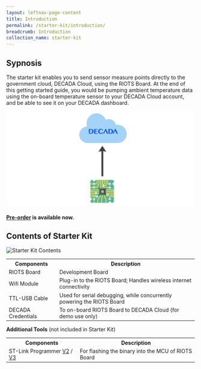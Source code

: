 ```yaml
---
layout: leftnav-page-content
title: Introduction
permalink: /starter-kit/introduction/
breadcrumb: Introduction
collection_name: starter-kit
---
```


## Sypnosis
The starter kit enables you to send sensor measure points directly to the government cloud, DECADA Cloud, using the RIOTS Board. At the end of this getting started guide, you would be pumping ambient temperature data using the on-board temperature sensor to your DECADA Cloud account, and be able to see it on your DECADA dashboard.

![System](/images/riots-dk/intro/starter_kit_system.png)

#### [Pre-order](go.gov.sg/iotkit-preorder) is available now.

## Contents of Starter Kit

![Starter Kit Contents](/images/riots-dk/intro/contents.png)

<table>
  <tr>
    <th>Components</th>
    <th>Description</th>
  </tr>
  <tr>
    <td>RIOTS Board</td>
    <td>Development Board</td>
  </tr>
  <tr>
    <td>Wifi Module</td>
    <td>Plug-in to the RIOTS Board; Handles wireless internet connectivity</td>
  </tr>
  <tr>
    <td>TTL-USB Cable</td>
    <td>Used for serial debugging, while concurrently powering the RIOTS Board</td>
  </tr>
  <tr>
    <td>DECADA Credentials</td>
    <td>To on-board RIOTS Board to DECADA Cloud (for demo use only)</td>
  </tr>
</table>

**Additional Tools** (not included in Starter Kit)
<table>
  <tr>
    <th>Components</th>
    <th>Description</th>
  </tr>
  <tr>
    <td>ST-Link Programmer <a href="https://www.st.com/en/development-tools/st-link-v2.html">V2</a> / <a href="https://www.st.com/en/development-tools/stlink-v3set.html">V3</a></td>
    <td>For flashing the binary into the MCU of RIOTS Board</td>
  </tr>
</table>
